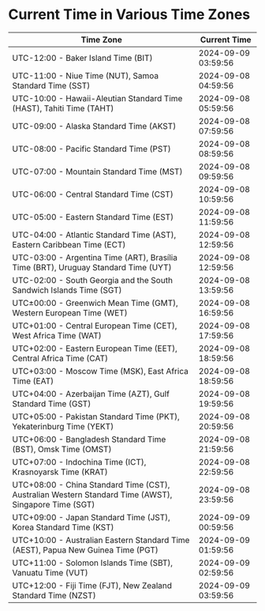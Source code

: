 # Current Time in Various Time Zones

| Time Zone | Current Time |
|-----------|--------------|
| UTC-12:00 - Baker Island Time (BIT) | 2024-09-09 03:59:56 |
| UTC-11:00 - Niue Time (NUT), Samoa Standard Time (SST) | 2024-09-08 04:59:56 |
| UTC-10:00 - Hawaii-Aleutian Standard Time (HAST), Tahiti Time (TAHT) | 2024-09-08 05:59:56 |
| UTC-09:00 - Alaska Standard Time (AKST) | 2024-09-08 07:59:56 |
| UTC-08:00 - Pacific Standard Time (PST) | 2024-09-08 08:59:56 |
| UTC-07:00 - Mountain Standard Time (MST) | 2024-09-08 09:59:56 |
| UTC-06:00 - Central Standard Time (CST) | 2024-09-08 10:59:56 |
| UTC-05:00 - Eastern Standard Time (EST) | 2024-09-08 11:59:56 |
| UTC-04:00 - Atlantic Standard Time (AST), Eastern Caribbean Time (ECT) | 2024-09-08 12:59:56 |
| UTC-03:00 - Argentina Time (ART), Brasília Time (BRT), Uruguay Standard Time (UYT) | 2024-09-08 12:59:56 |
| UTC-02:00 - South Georgia and the South Sandwich Islands Time (SGT) | 2024-09-08 13:59:56 |
| UTC±00:00 - Greenwich Mean Time (GMT), Western European Time (WET) | 2024-09-08 16:59:56 |
| UTC+01:00 - Central European Time (CET), West Africa Time (WAT) | 2024-09-08 17:59:56 |
| UTC+02:00 - Eastern European Time (EET), Central Africa Time (CAT) | 2024-09-08 18:59:56 |
| UTC+03:00 - Moscow Time (MSK), East Africa Time (EAT) | 2024-09-08 18:59:56 |
| UTC+04:00 - Azerbaijan Time (AZT), Gulf Standard Time (GST) | 2024-09-08 19:59:56 |
| UTC+05:00 - Pakistan Standard Time (PKT), Yekaterinburg Time (YEKT) | 2024-09-08 20:59:56 |
| UTC+06:00 - Bangladesh Standard Time (BST), Omsk Time (OMST) | 2024-09-08 21:59:56 |
| UTC+07:00 - Indochina Time (ICT), Krasnoyarsk Time (KRAT) | 2024-09-08 22:59:56 |
| UTC+08:00 - China Standard Time (CST), Australian Western Standard Time (AWST), Singapore Time (SGT) | 2024-09-08 23:59:56 |
| UTC+09:00 - Japan Standard Time (JST), Korea Standard Time (KST) | 2024-09-09 00:59:56 |
| UTC+10:00 - Australian Eastern Standard Time (AEST), Papua New Guinea Time (PGT) | 2024-09-09 01:59:56 |
| UTC+11:00 - Solomon Islands Time (SBT), Vanuatu Time (VUT) | 2024-09-09 02:59:56 |
| UTC+12:00 - Fiji Time (FJT), New Zealand Standard Time (NZST) | 2024-09-09 03:59:56 |
